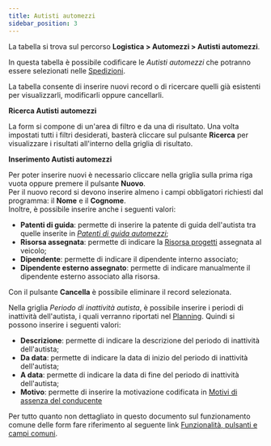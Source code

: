 ```yaml
---
title: Autisti automezzi
sidebar_position: 3
---
```


La tabella si trova sul percorso **Logistica > Automezzi > Autisti automezzi**.

In questa tabella è possibile codificare le *Autisti automezzi* che potranno essere selezionati nelle [Spedizioni](/docs/logistics/shipping/shippings).

La tabella consente di inserire nuovi record o di ricercare quelli già esistenti per visualizzarli, modificarli oppure cancellarli.

**Ricerca Autisti automezzi**

La form si compone di un'area di filtro e da una di risultato. Una volta impostati tutti i filtri desiderati, basterà cliccare sul pulsante **Ricerca** per visualizzare i risultati all'interno della griglia di risultato.

**Inserimento Autisti automezzi**

Per poter inserire nuovi è necessario cliccare nella griglia sulla prima riga vuota oppure premere il pulsante **Nuovo**.      
Per il nuovo record si devono inserire almeno i campi obbligatori richiesti dal programma: il **Nome** e il **Cognome**.  
Inoltre, è possibile inserire anche i seguenti valori:
- **Patenti di guida**: permette di inserire la patente di guida dell'autista tra quelle inserite in [*Patenti di guida automezzi*](/docs/configurations/tables/logistics/motorvehicle-driving-licences);      
- **Risorsa assegnata**: permette di indicare la [Risorsa progetti](/docs/configurations/tables/project-management/project-resources/) assegnata al veicolo;       
- **Dipendente**: permette di indicare il dipendente interno associato;         
- **Dipendente esterno assegnato**: permette di indicare manualmente il dipendente esterno associato alla risorsa.

Con il pulsante **Cancella** è possibile eliminare il record selezionata.  

Nella griglia *Periodo di inattività autista*, è possibile inserire i periodi di inattività dell'autista, i quali verranno riportati nel [Planning](/docs/logistics/shipping/calendar).
Quindi si possono inserire i seguenti valori:
- **Descrizione**: permette di indicare la descrizione del periodo di inattività dell'autista;          
- **Da data**: permette di indicare la data di inizio del periodo di inattività dell'autista;          
- **A data**: permette di indicare la data di fine del periodo di inattività dell'autista;          
- **Motivo**: permette di inserire la motivazione codificata in [Motivi di assenza del conducente](/docs/configurations/tables/logistics/driver-off-time-reasons/)

Per tutto quanto non dettagliato in questo documento sul funzionamento comune delle form fare riferimento al seguente link [Funzionalità, pulsanti e campi comuni](/docs/guide/common).